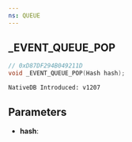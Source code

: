 ```yaml
---
ns: QUEUE
---
```

## _EVENT_QUEUE_POP

```c
// 0xD87DF294B049211D
void _EVENT_QUEUE_POP(Hash hash);
```

```
NativeDB Introduced: v1207
```

## Parameters
* **hash**:
